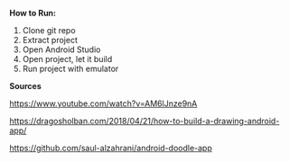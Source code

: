 **How to Run:**
1. Clone git repo
2. Extract project
3. Open Android Studio
4. Open project, let it build
5. Run project with emulator

**Sources**

https://www.youtube.com/watch?v=AM6lJnze9nA

https://dragosholban.com/2018/04/21/how-to-build-a-drawing-android-app/

https://github.com/saul-alzahrani/android-doodle-app
